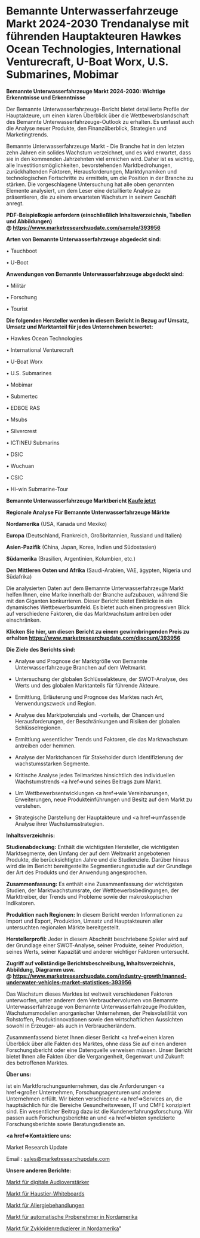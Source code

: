 # Bemannte Unterwasserfahrzeuge Markt 2024-2030 Trendanalyse mit führenden Hauptakteuren Hawkes Ocean Technologies, International Venturecraft, U-Boat Worx, U.S. Submarines, Mobimar

<strong>Bemannte Unterwasserfahrzeuge Markt 2024-2030: Wichtige Erkenntnisse und Erkenntnisse</strong>

Der Bemannte Unterwasserfahrzeuge-Bericht bietet detaillierte Profile der Hauptakteure, um einen klaren Überblick über die Wettbewerbslandschaft des Bemannte Unterwasserfahrzeuge-Outlook zu erhalten. Es umfasst auch die Analyse neuer Produkte, den Finanzüberblick, Strategien und Marketingtrends.

Bemannte Unterwasserfahrzeuge Markt - Die Branche hat in den letzten zehn Jahren ein solides Wachstum verzeichnet, und es wird erwartet, dass sie in den kommenden Jahrzehnten viel erreichen wird. Daher ist es wichtig, alle Investitionsmöglichkeiten, bevorstehenden Marktbedrohungen, zurückhaltenden Faktoren, Herausforderungen, Marktdynamiken und technologischen Fortschritte zu ermitteln, um die Position in der Branche zu stärken. Die vorgeschlagene Untersuchung hat alle oben genannten Elemente analysiert, um dem Leser eine detaillierte Analyse zu präsentieren, die zu einem erwarteten Wachstum in seinem Geschäft anregt.

<strong><b>PDF-Beispielkopie anfordern (einschließlich Inhaltsverzeichnis, Tabellen und Abbildungen) @ </b></strong><strong><a href=https://www.marketresearchupdate.com/sample/393956><strong>https://www.marketresearchupdate.com/sample/393956</u></a></strong></strong>

<strong>Arten von Bemannte Unterwasserfahrzeuge abgedeckt sind:</strong>

• Tauchboot

• U-Boot

<strong>Anwendungen von Bemannte Unterwasserfahrzeuge abgedeckt sind:</strong>

• Militär

• Forschung

• Tourist

<strong>Die folgenden Hersteller werden in diesem Bericht in Bezug auf Umsatz, Umsatz und Marktanteil für jedes Unternehmen bewertet:</strong>

• Hawkes Ocean Technologies

• International Venturecraft

• U-Boat Worx

• U.S. Submarines

• Mobimar

• Submertec

• EDBOE RAS

• Msubs

• Silvercrest

• ICTINEU Submarins

• DSIC

• Wuchuan

• CSIC

• Hi-win Submarine-Tour

<strong>Bemannte Unterwasserfahrzeuge Marktbericht <a href=https://www.marketresearchupdate.com/buynow/393956>Kaufe jetzt</a></strong>

<strong>Regionale Analyse Für Bemannte Unterwasserfahrzeuge Märkte</strong>

<strong>Nordamerika</strong> (USA, Kanada und Mexiko)

<strong>Europa</strong> (Deutschland, Frankreich, Großbritannien, Russland und Italien)

<strong>Asien-Pazifik</strong> (China, Japan, Korea, Indien und Südostasien)

<strong>Südamerika</strong> (Brasilien, Argentinien, Kolumbien, etc.)

<strong>Den Mittleren</strong> <strong>Osten und Afrika</strong> (Saudi-Arabien, VAE, ägypten, Nigeria und Südafrika)

Die analysierten Daten auf dem Bemannte Unterwasserfahrzeuge Markt helfen Ihnen, eine Marke innerhalb der Branche aufzubauen, während Sie mit den Giganten konkurrieren. Dieser Bericht bietet Einblicke in ein dynamisches Wettbewerbsumfeld. Es bietet auch einen progressiven Blick auf verschiedene Faktoren, die das Marktwachstum antreiben oder einschränken.

<strong>Klicken Sie hier, um diesen Bericht zu einem gewinnbringenden Preis zu erhalten
</strong><strong><a href=https://www.marketresearchupdate.com/discount/393956>https://www.marketresearchupdate.com/discount/393956</b></u></strong></a>

<strong>Die Ziele des Berichts sind:</strong>

- Analyse und Prognose der Marktgröße von Bemannte Unterwasserfahrzeuge Branchen auf dem Weltmarkt.

- Untersuchung der globalen Schlüsselakteure, der SWOT-Analyse, des Werts und des globalen Marktanteils für führende Akteure.

- Ermittlung, Erläuterung und Prognose des Marktes nach Art, Verwendungszweck und Region.

- Analyse des Marktpotenzials und -vorteils, der Chancen und Herausforderungen, der Beschränkungen und Risiken der globalen Schlüsselregionen.

- Ermittlung wesentlicher Trends und Faktoren, die das Marktwachstum antreiben oder hemmen.

- Analyse der Marktchancen für Stakeholder durch Identifizierung der wachstumsstarken Segmente.

- Kritische Analyse jedes Teilmarktes hinsichtlich des individuellen Wachstumstrends <a href=>und</a> seines Beitrags zum Markt.

- Um Wettbewerbsentwicklungen <a href=>wie</a> Vereinbarungen, Erweiterungen, neue Produkteinführungen und Besitz auf dem Markt zu verstehen.

- Strategische Darstellung der Hauptakteure und <a href=>umfas</a>sende Analyse ihrer Wachstumsstrategien.

<strong>Inhaltsverzeichnis:</strong>

<strong>Studienabdeckung:</strong> Enthält die wichtigsten Hersteller, die wichtigsten Marktsegmente, den Umfang der auf dem Weltmarkt angebotenen Produkte, die berücksichtigten Jahre und die Studienziele. Darüber hinaus wird die im Bericht bereitgestellte Segmentierungsstudie auf der Grundlage der Art des Produkts und der Anwendung angesprochen.

<strong>Zusammenfassung:</strong> Es enthält eine Zusammenfassung der wichtigsten Studien, der Marktwachstumsrate, der Wettbewerbsbedingungen, der Markttreiber, der Trends und Probleme sowie der makroskopischen Indikatoren.

<strong>Produktion nach Regionen:</strong> In diesem Bericht werden Informationen zu Import und Export, Produktion, Umsatz und Hauptakteuren aller untersuchten regionalen Märkte bereitgestellt.

<strong>Herstellerprofil:</strong> Jeder in diesem Abschnitt beschriebene Spieler wird auf der Grundlage einer SWOT-Analyse, seiner Produkte, seiner Produktion, seines Werts, seiner Kapazität und anderer wichtiger Faktoren untersucht.

<strong><b>Zugriff auf vollständige Berichtsbeschreibung, Inhaltsverzeichnis, Abbildung, Diagramm usw. @ </b></strong><strong><a href=https://www.marketresearchupdate.com/industry-growth/manned-underwater-vehicles-market-statistices-393956>https://www.marketresearchupdate.com/industry-growth/manned-underwater-vehicles-market-statistices-393956</a></strong>

Das Wachstum dieses Marktes ist weltweit verschiedenen Faktoren unterworfen, unter anderem dem Verbrauchervolumen von Bemannte Unterwasserfahrzeuge von Bemannte Unterwasserfahrzeuge Produkten, Wachstumsmodellen anorganischer Unternehmen, der Preisvolatilität von Rohstoffen, Produktinnovationen sowie den wirtschaftlichen Aussichten sowohl in Erzeuger- als auch in Verbraucherländern.

Zusammenfassend bietet Ihnen dieser Bericht <a href=>einen</a> klaren Überblick über alle Fakten des Marktes, ohne dass Sie auf einen anderen Forschungsbericht oder eine Datenquelle verweisen müssen. Unser Bericht bietet Ihnen alle Fakten über die Vergangenheit, Gegenwart und Zukunft des betroffenen Marktes.

<strong>Über uns:</strong>

 ist ein Marktforschungsunternehmen, das die Anforderungen <a href=>großer</a> Unternehmen, Forschungsagenturen und anderer Unternehmen erfüllt. Wir bieten verschiedene <a href=>Services</a> an, die hauptsächlich für die Bereiche Gesundheitswesen, IT und CMFE konzipiert sind. Ein wesentlicher Beitrag dazu ist die Kundenerfahrungsforschung. Wir passen auch Forschungsberichte an und <a href=>bieten</a> syndizierte Forschungsberichte sowie Beratungsdienste an.

<strong><a href=>Kontaktiere uns:</a></strong>

Market Research Update

Email : sales@marketresearchupdate.com

<strong>Unsere anderen Berichte:</strong>

<a href=https://www.linkedin.com/pulse/digital-audio-amplifiers-market-opportunities>Markt für digitale Audioverstärker</a>

<a href=https://www.linkedin.com/pulse/pet-white-board-market-size-trends-consumption>Markt für Haustier-Whiteboards</a>

<a href=https://www.linkedin.com/pulse/allergy-treatment-market-outlooks-2023-size>Markt für Allergiebehandlungen</a>

<a href=https://www.linkedin.com/pulse/north-america-automatic-samplers-market-advancing-growth>Markt für automatische Probenehmer in Nordamerika</a>

<a href=https://www.linkedin.com/pulse/north-america-cycloid-reducer-market-size-share-trend>Markt für Zykloidenreduzierer in Nordamerika</a>"
